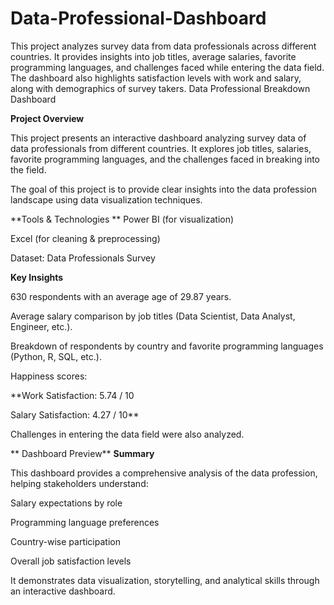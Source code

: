 # Data-Professional-Dashboard
This project analyzes survey data from data professionals across different countries. It provides insights into job titles, average salaries, favorite programming languages, and challenges faced while entering the data field. The dashboard also highlights satisfaction levels with work and salary, along with demographics of survey takers.
Data Professional Breakdown Dashboard

 **Project Overview**

This project presents an interactive dashboard analyzing survey data of data professionals from different countries. It explores job titles, salaries, favorite programming languages, and the challenges faced in breaking into the field.

The goal of this project is to provide clear insights into the data profession landscape using data visualization techniques.

 **Tools & Technologies
**
Power BI (for visualization)

Excel (for cleaning & preprocessing)

Dataset: Data Professionals Survey

 **Key Insights**

630 respondents with an average age of 29.87 years.

Average salary comparison by job titles (Data Scientist, Data Analyst, Engineer, etc.).

Breakdown of respondents by country and favorite programming languages (Python, R, SQL, etc.).

Happiness scores:

**Work Satisfaction: 5.74 / 10

Salary Satisfaction: 4.27 / 10**


Challenges in entering the data field were also analyzed.

** Dashboard Preview**
**Summary**

This dashboard provides a comprehensive analysis of the data profession, helping stakeholders understand:

Salary expectations by role

Programming language preferences

Country-wise participation

Overall job satisfaction levels


It demonstrates data visualization, storytelling, and analytical skills through an interactive dashboard.
